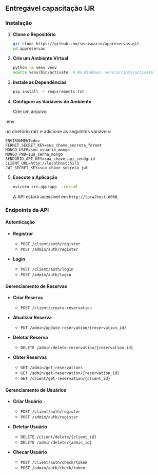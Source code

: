 ## Entregável capacitação IJR

### Instalação

1. **Clone o Repositório**
   ```bash
   git clone https://github.com/seuusuario/appreservas.git
   cd appreservas
   ```

2. **Crie um Ambiente Virtual**
   ```bash
   python -m venv venv
   source venv/bin/activate  # No Windows: venv\Scripts\activate
   ```

3. **Instale as Dependências**
   ```bash
   pip install -r requirements.txt
   ```

4. **Configure as Variáveis de Ambiente**
   
   Crie um arquivo 

.env

 no diretório raiz e adicione as seguintes variáveis:
   ```env
   ENVIRONMENT=dev
   FERNET_SECRET_KEY=sua_chave_secreta_fernet
   MONGO_USER=seu_usuario_mongo
   MONGO_PWD=sua_senha_mongo
   SENDGRID_API_KEY=sua_chave_api_sendgrid
   CLIENT_URL=http://localhost:5173
   JWT_SECRET_KEY=sua_chave_secreta_jwt
   ```

5. **Execute a Aplicação**
   ```bash
   uvicorn src.app:app --reload
   ```

   A API estará acessível em `http://localhost:8000`.

### Endpoints da API

#### Autenticação

- **Registrar**
  - `POST /client/auth/register`
  - `POST /admin/auth/register`

- **Login**
  - `POST /client/auth/login`
  - `POST /admin/auth/login`

#### Gerenciamento de Reservas

- **Criar Reserva**
  - `POST /client/create-reservation`

- **Atualizar Reserva**
  - `PUT /admin/update-reservation/{reservation_id}`

- **Deletar Reserva**
  - `DELETE /admin/delete-reservation/{reservation_id}`

- **Obter Reservas**
  - `GET /admin/get-reservations`
  - `GET /admin/get-reservation/{reservation_id}`
  - `GET /client/get-reservation/{client_id}`

#### Gerenciamento de Usuários

- **Criar Usuário**
  - `POST /client/auth/register`
  - `POST /admin/auth/register`

- **Deletar Usuário**
  - `DELETE /client/delete/{client_id}`
  - `DELETE /admin/delete/{admin_id}`

- **Checar Usuário**
  - `POST /client/auth/check/token`
  - `POST /admin/auth/check/token`

